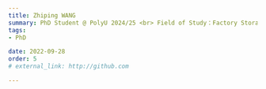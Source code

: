 ```yaml
---
title: Zhiping WANG
summary: PhD Student @ PolyU 2024/25 <br> Field of Study：Factory Storage System <br> B.S. (Taiyuan University of Technology) <br> M.Sc. (PolyU)
tags:
- PhD

date: 2022-09-28
order: 5
# external_link: http://github.com

---
```

